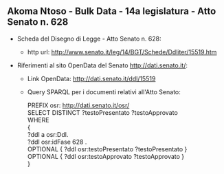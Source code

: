 ## Akoma Ntoso - Bulk Data - 14a legislatura - Atto Senato n. 628 ##

* Scheda del Disegno di Legge - Atto Senato n. 628:
	* http url: http://www.senato.it/leg/14/BGT/Schede/Ddliter/15519.htm

* Riferimenti al sito OpenData del Senato http://dati.senato.it/:
	* Link OpenData: http://dati.senato.it/ddl/15519
	* Query SPARQL per i documenti relativi all'Atto Senato:

        PREFIX osr: <http://dati.senato.it/osr/>  
		SELECT DISTINCT ?testoPresentato ?testoApprovato  
		WHERE  
		{  
		    ?ddl a osr:Ddl.  
		    ?ddl osr:idFase 628 .  
		    OPTIONAL { ?ddl osr:testoPresentato ?testoPresentato }  
		    OPTIONAL { ?ddl osr:testoApprovato ?testoApprovato }  
		}
		